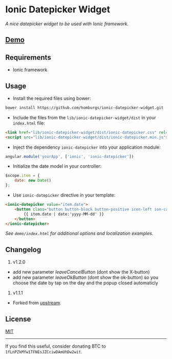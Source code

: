 # Ionic Datepicker Widget
_A nice datepicker widget to be used with Ionic framework._

## [Demo](https://rawgit.com/homburgs/ionic-datepicker-widget/master/demo/index.html)

## Requirements

 * Ionic framework

## Usage

 * Install the required files using bower:

```sh
bower install https://github.com/homburgs/ionic-datepicker-widget.git --save
```

 * Include the files from the `lib/ionic-datepicker-widget/dist` in your `index.html` file:

```html
<link href="lib/ionic-datepicker-widget/dist/ionic-datepicker.css" rel="stylesheet">
<script src="lib/ionic-datepicker-widget/dist/ionic-datepicker.min.js"></script>
```

 * Inject the dependency `ionic-datepicker` into your application module:

```javascript
angular.module('yourApp', ['ionic', 'ionic-datepicker'])
```

 * Initialize the date model in your controller:

```javascript
$scope.item = {
    date: new Date()
};
```

 * Use `ionic-datepicker` directive in your template:

```html
<ionic-datepicker value="item.date">
    <button class="button button-block button-positive icon-left ion-calendar">
        {{ item.date | date:'yyyy-MM-dd' }}
    </button>
</ionic-datepicker>
```
  _See `demo/index.html` for additional options and localization examples._

## Changelog

 1. v1.2.0
   * add new parameter _leaveCancelButton_ (dont show the X-button)
   * add new parameter _leaveOkButton_ (dont show the ok-button) so you choose the date by tap on the day and the popup closed automaticly 
 1. v1.1.1
   * Forked from [upstream](https://github.com/markomarkovic/ionic-datepicker-widget.git).

## License

[MIT](https://raw.githubusercontent.com/markomarkovic/ionic-datepicker-widget/master/LICENSE)

---

If you find this useful, consider donating BTC to `1fLnPZkMYw1TFNEsJZCciwDAmUhDw2wit`.
